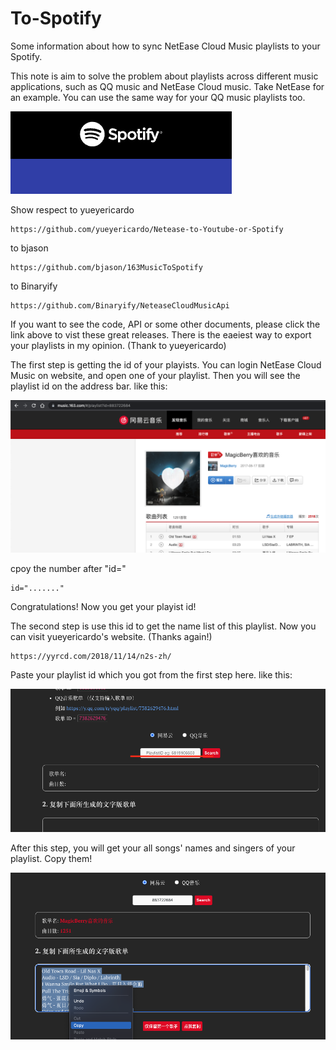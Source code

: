 # To-Spotify
Some information about how to sync NetEase Cloud Music playlists to your Spotify.

This note is aim to solve the problem about playlists across different music applications, such as QQ music and NetEase Cloud music. Take NetEase for an example. You can use the same way for your QQ music playlists too. 

![image](https://github.com/DonaldOffical/To-Spotify/blob/main/images/logo.png)

Show respect to yueyericardo
```
https://github.com/yueyericardo/Netease-to-Youtube-or-Spotify
```
to bjason
```
https://github.com/bjason/163MusicToSpotify
```
to Binaryify
```
https://github.com/Binaryify/NeteaseCloudMusicApi
```

If you want to see the code, API or some other documents, please click the link above to vist these great releases. 
There is the eaeiest way to export your playlists in my opinion. (Thank to yueyericardo)

The first step is getting the id of your playists.
You can login NetEase Cloud Music on website, and open one of your playlist. Then you will see the playlist id on the address bar. 
like this:

![image](https://github.com/DonaldOffical/To-Spotify/blob/main/images/%E7%BD%91%E6%98%93%E4%BA%91%E6%AD%8C%E5%8D%95.png)

cpoy the number after "id="
```
id="......."
```
Congratulations! Now you get your playist id!

The second step is use this id to get the name list of this playlist. 
Now you can visit yueyericardo's website. (Thanks again!)
```
https://yyrcd.com/2018/11/14/n2s-zh/
```
Paste your playlist id which you got from the first step here. 
like this:

![image](https://github.com/DonaldOffical/To-Spotify/blob/main/images/API%201.png)

After this step, you will get your all songs' names and singers of your playlist. 
Copy them!

![image](https://github.com/DonaldOffical/To-Spotify/blob/main/images/API2.png)


